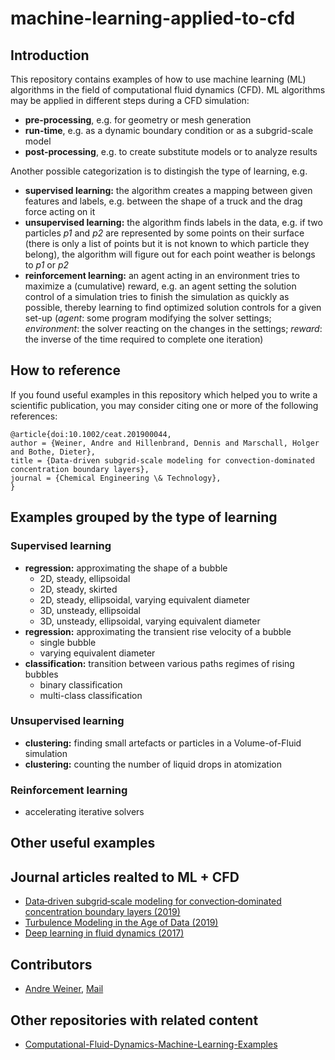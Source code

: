 # machine-learning-applied-to-cfd

## Introduction

This repository contains examples of how to use machine learning (ML) algorithms
in the field of computational fluid dynamics (CFD). ML algorithms may be applied in different steps during a CFD simulation:

- **pre-processing**, e.g. for geometry or mesh generation
- **run-time**, e.g. as a dynamic boundary condition or as a subgrid-scale model
- **post-processing**, e.g. to create substitute models or to analyze results

Another possible categorization is to distingish the type of learning, e.g.

- **supervised learning:** the algorithm creates a mapping between given features and labels, e.g. between the shape of a truck and the drag force acting on it
- **unsupervised learning:** the algorithm finds labels in the data, e.g. if two particles *p1* and *p2* are represented by some points on their surface (there is only a list of points but it is not known to which particle they belong), the algorithm will figure out for each point weather is belongs to *p1* or *p2*
- **reinforcement learning:** an agent acting in an environment tries to maximize a (cumulative) reward, e.g. an agent setting the solution control of a simulation tries to finish the simulation as quickly as possible, thereby learning to find optimized solution controls for a given set-up (*agent*: some program modifying the solver settings; *environment*: the solver reacting on the changes in the settings; *reward*: the inverse of the time required to complete one iteration)

## How to reference

If you found useful examples in this repository which helped you to write a scientific publication, you may consider citing one or more of the following references:

```
@article{doi:10.1002/ceat.201900044,
author = {Weiner, Andre and Hillenbrand, Dennis and Marschall, Holger and Bothe, Dieter},
title = {Data-driven subgrid-scale modeling for convection-dominated concentration boundary layers},
journal = {Chemical Engineering \& Technology},
}
```

## Examples grouped by the type of learning

### Supervised learning

- **regression:** approximating the shape of a bubble
  - 2D, steady, ellipsoidal
  - 2D, steady, skirted
  - 2D, steady, ellipsoidal, varying equivalent diameter
  - 3D, unsteady, ellipsoidal
  - 3D, unsteady, ellipsoidal, varying equivalent diameter
- **regression:** approximating the transient rise velocity of a bubble
  - single bubble
  - varying equivalent diameter
- **classification:** transition between various paths regimes of rising bubbles
  - binary classification
  - multi-class classification

### Unsupervised learning

- **clustering:** finding small artefacts or particles in a Volume-of-Fluid simulation
- **clustering:** counting the number of liquid drops in atomization

### Reinforcement learning

- accelerating iterative solvers

## Other useful examples

## Journal articles realted to ML + CFD

- [Data‐driven subgrid‐scale modeling for convection‐dominated concentration boundary layers (2019)](https://onlinelibrary.wiley.com/doi/abs/10.1002/ceat.201900044)
- [Turbulence Modeling in the Age of Data (2019)](https://www.annualreviews.org/doi/abs/10.1146/annurev-fluid-010518-040547)
- [Deep learning in fluid dynamics (2017)](https://www.cambridge.org/core/journals/journal-of-fluid-mechanics/article/deep-learning-in-fluid-dynamics/F2EDDAB89563DE5157FC4B8342AD9C70)

## Contributors

- [Andre Weiner](https://github.com/AndreWeiner), [Mail](weiner@mma.tu-darmstadt.de)

## Other repositories with related content

- [Computational-Fluid-Dynamics-Machine-Learning-Examples](https://github.com/loliverhennigh/Computational-Fluid-Dynamics-Machine-Learning-Examples)
